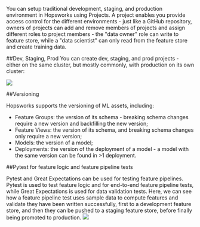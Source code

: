 You can setup traditional development, staging, and production environment in Hopsworks using Projects.
A project enables you provide access control for the different environments - just like a GitHub repository, owners of projects can add and remove members of projects and assign different roles to project members - the "data owner" role can write to feature store, while a "data scientist" can only read from the feature store and create training data.


##Dev, Staging, Prod
You can create dev, staging, and prod projects - either on the same cluster, but mostly commonly, with production on its own cluster:

<img src="/assets/images/concepts/projects/dev-staging-prod.svg">

##Versioning

Hopsworks supports the versioning of ML assets, including:

* Feature Groups: the version of its schema - breaking schema changes require a new version and backfilling the new version;
* Feature Views:  the version of its schema, and breaking schema changes only require a new version;
* Models: the version of a model;
* Deployments: the version of the deployment of a model - a model with the same version can be found in >1 deployment.


##Pytest for feature logic and feature pipeline tests

Pytest and Great Expectations can be used for testing feature pipelines. Pytest is used to test feature logic and for end-to-end feature pipeline tests, while Great Expectations is used for data validation tests. 
Here, we can see how a feature pipeline test uses sample data to compute features and validate they have been written successfully, first to a development feature store, and then they can be pushed to a staging feature store, before finally being promoted to production.
<img src="/assets/images/concepts/projects/feature-pipeline-tests.svg">
